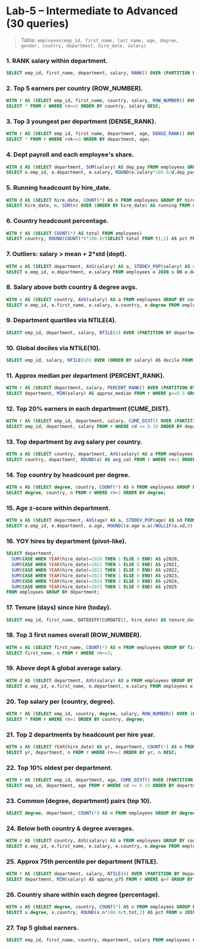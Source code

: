 # Lab-5 – Intermediate to Advanced (30 queries)

> Table: `employees(emp_id, first_name, last_name, age, degree, gender, country, department, hire_date, salary)`

### 1. RANK salary within department.
```sql
SELECT emp_id, first_name, department, salary, RANK() OVER (PARTITION BY department ORDER BY salary DESC) AS rnk FROM employees ORDER BY department, rnk;
```

### 2. Top 5 earners per country (ROW_NUMBER).
```sql
WITH r AS (SELECT emp_id, first_name, country, salary, ROW_NUMBER() OVER (PARTITION BY country ORDER BY salary DESC) AS rn FROM employees)
SELECT * FROM r WHERE rn<=5 ORDER BY country, salary DESC;
```

### 3. Top 3 youngest per department (DENSE_RANK).
```sql
WITH r AS (SELECT emp_id, first_name, department, age, DENSE_RANK() OVER (PARTITION BY department ORDER BY age ASC) AS rnk FROM employees)
SELECT * FROM r WHERE rnk<=3 ORDER BY department, age;
```

### 4. Dept payroll and each employee's share.
```sql
WITH d AS (SELECT department, SUM(salary) AS dep_pay FROM employees GROUP BY department)
SELECT e.emp_id, e.department, e.salary, ROUND(e.salary*100.0/d.dep_pay,2) AS pct FROM employees e JOIN d ON e.department=d.department ORDER BY department, pct DESC;
```

### 5. Running headcount by hire_date.
```sql
WITH d AS (SELECT hire_date, COUNT(*) AS n FROM employees GROUP BY hire_date)
SELECT hire_date, n, SUM(n) OVER (ORDER BY hire_date) AS running FROM d ORDER BY hire_date;
```

### 6. Country headcount percentage.
```sql
WITH t AS (SELECT COUNT(*) AS total FROM employees)
SELECT country, ROUND(COUNT(*)*100.0/(SELECT total FROM t),2) AS pct FROM employees GROUP BY country ORDER BY pct DESC;
```

### 7. Outliers: salary > mean + 2*std (dept).
```sql
WITH s AS (SELECT department, AVG(salary) AS a, STDDEV_POP(salary) AS sd FROM employees GROUP BY department)
SELECT e.emp_id, e.department, e.salary FROM employees e JOIN s ON e.department=s.department WHERE e.salary > s.a + 2*s.sd ORDER BY e.salary DESC;
```

### 8. Salary above both country & degree avgs.
```sql
WITH c AS (SELECT country, AVG(salary) AS a FROM employees GROUP BY country), d AS (SELECT degree, AVG(salary) AS a FROM employees GROUP BY degree)
SELECT e.emp_id, e.first_name, e.salary, e.country, e.degree FROM employees e JOIN c ON e.country=c.country JOIN d ON e.degree=d.degree WHERE e.salary > c.a AND e.salary > d.a ORDER BY e.salary DESC;
```

### 9. Department quartiles via NTILE(4).
```sql
SELECT emp_id, department, salary, NTILE(4) OVER (PARTITION BY department ORDER BY salary) AS q FROM employees ORDER BY department, q;
```

### 10. Global deciles via NTILE(10).
```sql
SELECT emp_id, salary, NTILE(10) OVER (ORDER BY salary) AS decile FROM employees ORDER BY decile, salary;
```

### 11. Approx median per department (PERCENT_RANK).
```sql
WITH r AS (SELECT department, salary, PERCENT_RANK() OVER (PARTITION BY department ORDER BY salary) AS p FROM employees)
SELECT department, MIN(salary) AS approx_median FROM r WHERE p>=0.5 GROUP BY department;
```

### 12. Top 20% earners in each department (CUME_DIST).
```sql
WITH r AS (SELECT emp_id, department, salary, CUME_DIST() OVER (PARTITION BY department ORDER BY salary DESC) AS cd FROM employees)
SELECT emp_id, department, salary FROM r WHERE cd <= 0.20 ORDER BY department, salary DESC;
```

### 13. Top department by avg salary per country.
```sql
WITH a AS (SELECT country, department, AVG(salary) AS a FROM employees GROUP BY country, department), r AS (SELECT *, ROW_NUMBER() OVER (PARTITION BY country ORDER BY a DESC) AS rn FROM a)
SELECT country, department, ROUND(a) AS avg_sal FROM r WHERE rn=1 ORDER BY country;
```

### 14. Top country by headcount per degree.
```sql
WITH x AS (SELECT degree, country, COUNT(*) AS n FROM employees GROUP BY degree, country), r AS (SELECT *, ROW_NUMBER() OVER (PARTITION BY degree ORDER BY n DESC, country ASC) AS rn FROM x)
SELECT degree, country, n FROM r WHERE rn=1 ORDER BY degree;
```

### 15. Age z-score within department.
```sql
WITH a AS (SELECT department, AVG(age) AS a, STDDEV_POP(age) AS sd FROM employees GROUP BY department)
SELECT e.emp_id, e.department, e.age, ROUND((e.age-a.a)/NULLIF(a.sd,0),2) AS z FROM employees e JOIN a ON e.department=a.department ORDER BY z DESC LIMIT 20;
```

### 16. YOY hires by department (pivot-like).
```sql
SELECT department,
  SUM(CASE WHEN YEAR(hire_date)=2020 THEN 1 ELSE 0 END) AS y2020,
  SUM(CASE WHEN YEAR(hire_date)=2021 THEN 1 ELSE 0 END) AS y2021,
  SUM(CASE WHEN YEAR(hire_date)=2022 THEN 1 ELSE 0 END) AS y2022,
  SUM(CASE WHEN YEAR(hire_date)=2023 THEN 1 ELSE 0 END) AS y2023,
  SUM(CASE WHEN YEAR(hire_date)=2024 THEN 1 ELSE 0 END) AS y2024,
  SUM(CASE WHEN YEAR(hire_date)=2025 THEN 1 ELSE 0 END) AS y2025
FROM employees GROUP BY department;
```

### 17. Tenure (days) since hire (today).
```sql
SELECT emp_id, first_name, DATEDIFF(CURDATE(), hire_date) AS tenure_days FROM employees ORDER BY tenure_days DESC LIMIT 20;
```

### 18. Top 3 first names overall (ROW_NUMBER).
```sql
WITH x AS (SELECT first_name, COUNT(*) AS n FROM employees GROUP BY first_name), r AS (SELECT *, ROW_NUMBER() OVER (ORDER BY n DESC, first_name ASC) AS rn FROM x)
SELECT first_name, n FROM r WHERE rn<=3;
```

### 19. Above dept & global average salary.
```sql
WITH d AS (SELECT department, AVG(salary) AS a FROM employees GROUP BY department), g AS (SELECT AVG(salary) AS a FROM employees)
SELECT e.emp_id, e.first_name, e.department, e.salary FROM employees e, d, g WHERE e.department=d.department AND e.salary > d.a AND e.salary > g.a ORDER BY e.salary DESC;
```

### 20. Top salary per (country, degree).
```sql
WITH r AS (SELECT emp_id, country, degree, salary, ROW_NUMBER() OVER (PARTITION BY country, degree ORDER BY salary DESC) AS rn FROM employees)
SELECT * FROM r WHERE rn=1 ORDER BY country, degree;
```

### 21. Top 2 departments by headcount per hire year.
```sql
WITH x AS (SELECT YEAR(hire_date) AS yr, department, COUNT(*) AS n FROM employees GROUP BY YEAR(hire_date), department), r AS (SELECT *, ROW_NUMBER() OVER (PARTITION BY yr ORDER BY n DESC) AS rn FROM x)
SELECT yr, department, n FROM r WHERE rn<=2 ORDER BY yr, n DESC;
```

### 22. Top 10% oldest per department.
```sql
WITH r AS (SELECT emp_id, department, age, CUME_DIST() OVER (PARTITION BY department ORDER BY age DESC) AS cd FROM employees)
SELECT emp_id, department, age FROM r WHERE cd <= 0.10 ORDER BY department, age DESC;
```

### 23. Common (degree, department) pairs (top 10).
```sql
SELECT degree, department, COUNT(*) AS n FROM employees GROUP BY degree, department ORDER BY n DESC LIMIT 10;
```

### 24. Below both country & degree averages.
```sql
WITH c AS (SELECT country, AVG(salary) AS a FROM employees GROUP BY country), d AS (SELECT degree, AVG(salary) AS a FROM employees GROUP BY degree)
SELECT e.emp_id, e.first_name, e.salary, e.country, e.degree FROM employees e JOIN c ON e.country=c.country JOIN d ON e.degree=d.degree WHERE e.salary < c.a AND e.salary < d.a ORDER BY e.salary ASC;
```

### 25. Approx 75th percentile per department (NTILE).
```sql
WITH r AS (SELECT department, salary, NTILE(4) OVER (PARTITION BY department ORDER BY salary) AS q FROM employees)
SELECT department, MIN(salary) AS approx_p75 FROM r WHERE q=4 GROUP BY department;
```

### 26. Country share within each degree (percentage).
```sql
WITH x AS (SELECT degree, country, COUNT(*) AS n FROM employees GROUP BY degree, country), t AS (SELECT degree, SUM(n) AS tot FROM x GROUP BY degree)
SELECT x.degree, x.country, ROUND(x.n*100.0/t.tot,2) AS pct FROM x JOIN t ON x.degree=t.degree ORDER BY degree, pct DESC;
```

### 27. Top 5 global earners.
```sql
SELECT emp_id, first_name, country, department, salary FROM employees ORDER BY salary DESC LIMIT 5;
```

